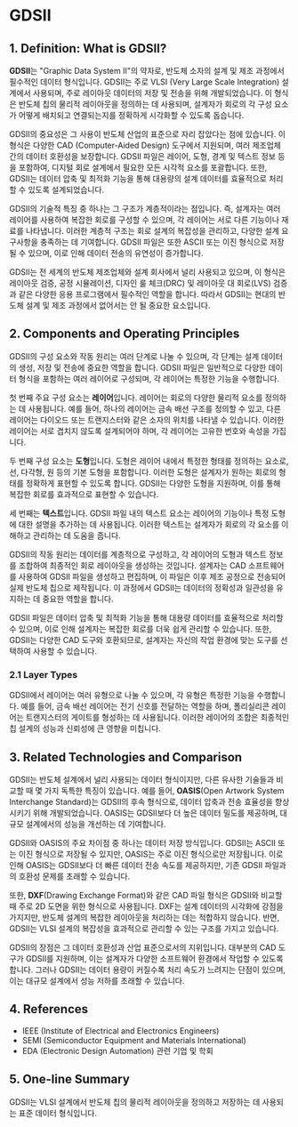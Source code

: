 # GDSII

## 1. Definition: What is **GDSII**?
**GDSII**는 "Graphic Data System II"의 약자로, 반도체 소자의 설계 및 제조 과정에서 필수적인 데이터 형식입니다. GDSII는 주로 VLSI (Very Large Scale Integration) 설계에서 사용되며, 주로 레이아웃 데이터의 저장 및 전송을 위해 개발되었습니다. 이 형식은 반도체 칩의 물리적 레이아웃을 정의하는 데 사용되며, 설계자가 회로의 각 구성 요소가 어떻게 배치되고 연결되는지를 정확하게 시각화할 수 있도록 돕습니다.

GDSII의 중요성은 그 사용이 반도체 산업의 표준으로 자리 잡았다는 점에 있습니다. 이 형식은 다양한 CAD (Computer-Aided Design) 도구에서 지원되며, 여러 제조업체 간의 데이터 호환성을 보장합니다. GDSII 파일은 레이어, 도형, 경계 및 텍스트 정보 등을 포함하여, 디지털 회로 설계에서 필요한 모든 시각적 요소를 포괄합니다. 또한, GDSII는 데이터 압축 및 최적화 기능을 통해 대용량의 설계 데이터를 효율적으로 처리할 수 있도록 설계되었습니다.

GDSII의 기술적 특징 중 하나는 그 구조가 계층적이라는 점입니다. 즉, 설계자는 여러 레이어를 사용하여 복잡한 회로를 구성할 수 있으며, 각 레이어는 서로 다른 기능이나 재료를 나타냅니다. 이러한 계층적 구조는 회로 설계의 복잡성을 관리하고, 다양한 설계 요구사항을 충족하는 데 기여합니다. GDSII 파일은 또한 ASCII 또는 이진 형식으로 저장될 수 있으며, 이로 인해 데이터 전송의 유연성이 증가합니다.

GDSII는 전 세계의 반도체 제조업체와 설계 회사에서 널리 사용되고 있으며, 이 형식은 레이아웃 검증, 공정 시뮬레이션, 디자인 룰 체크(DRC) 및 레이아웃 대 회로(LVS) 검증과 같은 다양한 응용 프로그램에서 필수적인 역할을 합니다. 따라서 GDSII는 현대의 반도체 설계 및 제조 과정에서 없어서는 안 될 중요한 요소입니다.

## 2. Components and Operating Principles
GDSII의 구성 요소와 작동 원리는 여러 단계로 나눌 수 있으며, 각 단계는 설계 데이터의 생성, 저장 및 전송에 중요한 역할을 합니다. GDSII 파일은 일반적으로 다양한 데이터 형식을 포함하는 여러 레이어로 구성되며, 각 레이어는 특정한 기능을 수행합니다.

첫 번째 주요 구성 요소는 **레이어**입니다. 레이어는 회로의 다양한 물리적 요소를 정의하는 데 사용됩니다. 예를 들어, 하나의 레이어는 금속 배선 구조를 정의할 수 있고, 다른 레이어는 다이오드 또는 트랜지스터와 같은 소자의 위치를 나타낼 수 있습니다. 이러한 레이어는 서로 겹치지 않도록 설계되어야 하며, 각 레이어는 고유한 번호와 속성을 가집니다.

두 번째 구성 요소는 **도형**입니다. 도형은 레이어 내에서 특정한 형태를 정의하는 요소로, 선, 다각형, 원 등의 기본 도형을 포함합니다. 이러한 도형은 설계자가 원하는 회로의 형태를 정확하게 표현할 수 있도록 합니다. GDSII는 다양한 도형을 지원하며, 이를 통해 복잡한 회로를 효과적으로 표현할 수 있습니다.

세 번째는 **텍스트**입니다. GDSII 파일 내의 텍스트 요소는 레이어의 기능이나 특정 도형에 대한 설명을 추가하는 데 사용됩니다. 이러한 텍스트는 설계자가 회로의 각 요소를 이해하고 관리하는 데 도움을 줍니다.

GDSII의 작동 원리는 데이터를 계층적으로 구성하고, 각 레이어의 도형과 텍스트 정보를 조합하여 최종적인 회로 레이아웃을 생성하는 것입니다. 설계자는 CAD 소프트웨어를 사용하여 GDSII 파일을 생성하고 편집하며, 이 파일은 이후 제조 공정으로 전송되어 실제 반도체 칩으로 제작됩니다. 이 과정에서 GDSII는 데이터의 정확성과 일관성을 유지하는 데 중요한 역할을 합니다.

GDSII 파일은 데이터 압축 및 최적화 기능을 통해 대용량 데이터를 효율적으로 처리할 수 있으며, 이로 인해 설계자는 복잡한 회로를 더욱 쉽게 관리할 수 있습니다. 또한, GDSII는 다양한 CAD 도구와 호환되므로, 설계자는 자신의 작업 환경에 맞는 도구를 선택하여 사용할 수 있습니다.

### 2.1 Layer Types
GDSII에서 레이어는 여러 유형으로 나눌 수 있으며, 각 유형은 특정한 기능을 수행합니다. 예를 들어, 금속 배선 레이어는 전기 신호를 전달하는 역할을 하며, 폴리실리콘 레이어는 트랜지스터의 게이트를 형성하는 데 사용됩니다. 이러한 레이어의 조합은 최종적인 칩 설계의 성능과 신뢰성에 큰 영향을 미칩니다.

## 3. Related Technologies and Comparison
GDSII는 반도체 설계에서 널리 사용되는 데이터 형식이지만, 다른 유사한 기술들과 비교할 때 몇 가지 독특한 특징이 있습니다. 예를 들어, **OASIS**(Open Artwork System Interchange Standard)는 GDSII의 후속 형식으로, 데이터 압축과 전송 효율성을 향상시키기 위해 개발되었습니다. OASIS는 GDSII보다 더 높은 데이터 밀도를 제공하며, 대규모 설계에서의 성능을 개선하는 데 기여합니다.

GDSII와 OASIS의 주요 차이점 중 하나는 데이터 저장 방식입니다. GDSII는 ASCII 또는 이진 형식으로 저장될 수 있지만, OASIS는 주로 이진 형식으로만 저장됩니다. 이로 인해 OASIS는 GDSII보다 더 빠른 데이터 전송 속도를 제공하지만, 기존 GDSII 파일과의 호환성 문제를 초래할 수 있습니다.

또한, **DXF**(Drawing Exchange Format)와 같은 CAD 파일 형식은 GDSII와 비교할 때 주로 2D 도면을 위한 형식으로 사용됩니다. DXF는 설계 데이터의 시각화에 강점을 가지지만, 반도체 설계의 복잡한 레이아웃을 처리하는 데는 적합하지 않습니다. 반면, GDSII는 VLSI 설계의 복잡성을 효과적으로 관리할 수 있는 구조를 가지고 있습니다.

GDSII의 장점은 그 데이터 호환성과 산업 표준으로서의 지위입니다. 대부분의 CAD 도구가 GDSII를 지원하며, 이는 설계자가 다양한 소프트웨어 환경에서 작업할 수 있도록 합니다. 그러나 GDSII는 데이터 용량이 커질수록 처리 속도가 느려지는 단점이 있으며, 이는 대규모 설계에서 성능 저하를 초래할 수 있습니다.

## 4. References
- IEEE (Institute of Electrical and Electronics Engineers)
- SEMI (Semiconductor Equipment and Materials International)
- EDA (Electronic Design Automation) 관련 기업 및 학회

## 5. One-line Summary
GDSII는 VLSI 설계에서 반도체 칩의 물리적 레이아웃을 정의하고 저장하는 데 사용되는 표준 데이터 형식입니다.